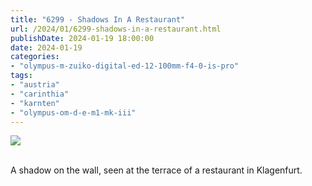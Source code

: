 ```yaml
---
title: "6299 - Shadows In A Restaurant"
url: /2024/01/6299-shadows-in-a-restaurant.html
publishDate: 2024-01-19 18:00:00
date: 2024-01-19
categories:
- "olympus-m-zuiko-digital-ed-12-100mm-f4-0-is-pro"
tags:
- "austria"
- "carinthia"
- "karnten"
- "olympus-om-d-e-m1-mk-iii"
---
```

<div class="container">
<div class="center"><a target="_blank" href="https://d25zfm9zpd7gm5.cloudfront.net/1200x1200/2020/20200723_122144_lr.jpg"><img class="webfeedsFeaturedVisual" src="https://d25zfm9zpd7gm5.cloudfront.net/0600x0600/2020/20200723_122144_lr.jpg" /></a></div>
</div>
<br />

A shadow on the wall, seen at the terrace of a restaurant in
Klagenfurt.
